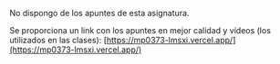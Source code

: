 No dispongo de los apuntes de esta asignatura.

Se proporciona un link con los apuntes en mejor calidad y vídeos (los utilizados en las clases): [https://mp0373-lmsxi.vercel.app/](https://mp0373-lmsxi.vercel.app/)

